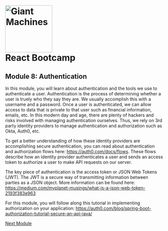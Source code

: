 # <img src="https://github.com/giantmachines/spring-boot-bootcamp/blob/main/giant-machines.png" alt="Giant Machines" width="150" /><br/>React Bootcamp

## Module 8: Authentication

In this module, you will learn about authentication and the tools we use to authenticate a user. Authentication is the process of determining whether a user is truely who they say they are. We usually accomplish this with a username and a password. Once a user is authenticated, we can allow access to data that is private to that user such as financial information, emails, etc. In this modern day and age, there are plenty of hackers and risks involved with managing authentication ourselves. Thus, we rely on 3rd party identity providers to manage authentication and authorization such as Okta, Auth0, etc.

To get a better understanding of how these identity providers are accomplishing secure authentication, you can read about authentication and authorization flows here: https://auth0.com/docs/flows. These flows describe how an identity provider authenticates a user and sends an access token to authorize a user to make API requests on our server.

The key piece of authentication is the access token or JSON Web Tokens (JWT). The JWT is a secure way of transmitting information between parties as a JSON object. More information can be found here: https://medium.com/myplanet-musings/what-is-a-json-web-token-2193f383e963

For this module, you will follow along this tutorial in implementing authorization on your application: https://auth0.com/blog/spring-boot-authorization-tutorial-secure-an-api-java/

[Next Module](module-08-2.md)
